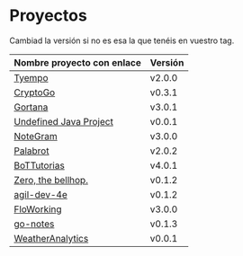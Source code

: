 # Proyectos

Cambiad la versión si no es esa la que tenéis en vuestro tag.

| Nombre proyecto con enlace                                       | Versión |
|------------------------------------------------------------------|---------|
| [Tyempo](https://github.com/Phyton-es-mi-typo/tyempo)                   | v2.0.0  |
| [CryptoGo](https://github.com/CriptoInfo/CryptoGo)                      | v0.3.1  |
| [Gortana](https://github.com/Pibes-GRX/Gortana)                        | v3.0.1  |
| [Undefined Java Project](https://github.com/tddgrupo4/TDD-Grupo-4)     | v0.0.1  |
| [NoteGram](https://github.com/NoteGramBot/NoteGram)                   | v3.0.0  |
| [Palabrot](https://github.com/ScalaBot-Team/PalaBrot)                   | v2.0.2  |
| [BoTTutorias](https://github.com/BoTTuros/BoTTutorias)                  | v4.0.1  |
|    [Zero, the bellhop.](https://github.com/monium/zero)                | v0.1.2  |
|    [agil-dev-4e](https://github.com/Kobedinho/agil-dev-4e)                | v0.1.2  |
|    [FloWorking](https://github.com/PalomitaTeam/FloWorking)              | v3.0.0  |
|    [go-notes](https://github.com/Golang-EC/go-notes)                     | v0.1.3  |
| [WeatherAnalytics](https://github.com/crislinfrajo/WeatherAnalytics)     | v0.0.1  | 
